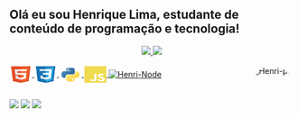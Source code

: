 ## Olá eu sou Henrique Lima, estudante de conteúdo de programação e tecnologia!
<div align="center">
  <a href="https://github.com/henriquelimasil">
  <img height="180em" src="https://github-readme-stats.vercel.app/api?username=henriquelpsk&show_icons=true&theme=dracula&include_all_commits=true&count_private=true"/>
  <img height="180em" src="https://github-readme-stats.vercel.app/api/top-langs/?username=henriquelpsk&layout=compact&langs_count=7&theme=dracula"/>
</div>
<div style="display: inline_block"><br>
  <img align="center" alt="Henri-HTML" height="30" width="40" src="https://raw.githubusercontent.com/devicons/devicon/master/icons/html5/html5-original.svg">
  <img align="center" alt="Henri-CSS" height="30" width="40" src="https://raw.githubusercontent.com/devicons/devicon/master/icons/css3/css3-original.svg">
  <img align="center" alt="Henri-Python" height="30" width="40" src="https://raw.githubusercontent.com/devicons/devicon/master/icons/python/python-original.svg">
  <img align="center" alt="Henri-Js" height="30" width="40" src="https://raw.githubusercontent.com/devicons/devicon/master/icons/javascript/javascript-plain.svg">
  <img align="center" alt="Henri-Node" height="30" width="40" src="https://cdn.jsdelivr.net/gh/devicons/devicon/icons/nodejs/nodejs-original.svg">
  
  
  <img align="right" alt="Henri-pic" height="150" style="border-radius:50px;" src="https://cdn.discordapp.com/attachments/827986412427149331/937213596369317888/avatar.186.jpg">
</div>
  
  ##
 
<div> 
  <a href="https://www.instagram.com/henri_lps/" target="_blank"><img src="https://img.shields.io/badge/-Instagram-%23E4405F?style=for-the-badge&logo=instagram&logoColor=white" target="_blank"></a>
  <a href = "mailto:henriquelokb@gmail.com"><img src="https://img.shields.io/badge/-Gmail-%23333?style=for-the-badge&logo=gmail&logoColor=white" target="_blank"></a>
  <a href="https://www.linkedin.com/in/henrique-lima-625a05233/" target="_blank"><img src="https://img.shields.io/badge/-LinkedIn-%230077B5?style=for-the-badge&logo=linkedin&logoColor=white" target="_blank"></a> 

</div>
